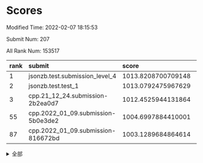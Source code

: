 # Scores

Modified Time: 2022-02-07 18:15:53

Submit Num: 207

All Rank Num: 153517

| rank |               submit               |       score        |       sigma        | pk_num |
| :--- | :--------------------------------- | :----------------- | :----------------- | :----- |
| 1    | jsonzb.test.submission_level_4     | 1013.8208700709148 | 0.7970918490522722 | 2963   |
| 2    | jsonzb.test.test_1                 | 1013.0792475967629 | 0.8326496228905254 | 2966   |
| 3    | cpp.21_12_24.submission-2b2ea0d7   | 1012.4525944131864 | 0.7771883145745143 | 2967   |
| 55   | cpp.2022_01_09.submission-5b0e3de2 | 1004.6997884410001 | 0.7134525380162395 | 2965   |
| 87   | cpp.2022_01_09.submission-816672bd | 1003.1289684864614 | 0.7195798923021782 | 2968   |


<details>
<summary>全部</summary>

| rank |                 submit                 |       score        |       sigma        | pk_num |
| :--- | :------------------------------------- | :----------------- | :----------------- | :----- |
| 1    | jsonzb.test.submission_level_4         | 1013.8208700709148 | 0.7970918490522722 | 2963   |
| 2    | jsonzb.test.test_1                     | 1013.0792475967629 | 0.8326496228905254 | 2966   |
| 3    | cpp.21_12_24.submission-2b2ea0d7       | 1012.4525944131864 | 0.7771883145745143 | 2967   |
| 4    | gobigger.level_3.submission_level_3_18 | 1012.001587053375  | 0.7836415359171394 | 2967   |
| 5    | gobigger.level_3.submission_level_3_30 | 1011.3446138021183 | 0.7860739530349938 | 2965   |
| 6    | gobigger.level_3.submission_level_3_29 | 1011.1061425127191 | 0.770721000615594  | 2962   |
| 7    | gobigger.level_3.submission_level_3_25 | 1011.0017675145364 | 0.7839789887360455 | 2969   |
| 8    | gobigger.level_3.submission_level_3_24 | 1010.9472484513637 | 0.7760321191900212 | 2968   |
| 9    | gobigger.level_3.submission_level_3_20 | 1010.8456102609732 | 0.7575496037343676 | 2969   |
| 10   | gobigger.level_3.submission_level_3_48 | 1010.8341447937775 | 0.7608040214076343 | 2966   |
| 11   | gobigger.level_3.submission_level_3_1  | 1010.7433734503243 | 0.767494426219738  | 2967   |
| 12   | gobigger.level_3.submission_level_3_5  | 1010.4237257735344 | 0.7660073650812417 | 2965   |
| 13   | gobigger.level_3.submission_level_3_36 | 1010.3774499402128 | 0.7481424633200622 | 2966   |
| 14   | gobigger.level_3.submission_level_3_8  | 1010.3607468041477 | 0.7612027884712733 | 2962   |
| 15   | gobigger.level_3.submission_level_3_46 | 1010.2514904451126 | 0.746743827611095  | 2959   |
| 16   | gobigger.level_3.submission_level_3_9  | 1010.2488151423448 | 0.747396134898259  | 2963   |
| 17   | gobigger.level_3.submission_level_3_45 | 1010.1955881488308 | 0.7659441730842653 | 2961   |
| 18   | gobigger.level_3.submission_level_3_35 | 1010.1609924550178 | 0.7490950294448877 | 2964   |
| 19   | gobigger.level_3.submission_level_3_27 | 1010.1510394682913 | 0.7702094194661141 | 2965   |
| 20   | gobigger.level_3.submission_level_3_34 | 1010.0779927519283 | 0.7726337451577994 | 2968   |
| 21   | gobigger.level_3.submission_level_3_23 | 1010.0684168538958 | 0.7548656318508752 | 2966   |
| 22   | gobigger.level_3.submission_level_3_31 | 1010.0288760524644 | 0.7753608221834535 | 2970   |
| 23   | gobigger.level_3.submission_level_3_3  | 1010.0166914714789 | 0.746442711459354  | 2962   |
| 24   | gobigger.level_3.submission_level_3_7  | 1009.9710051732887 | 0.7678470668007192 | 2964   |
| 25   | gobigger.level_3.submission_level_3_32 | 1009.9393019631469 | 0.7599870179791199 | 2967   |
| 26   | gobigger.level_3.submission_level_3_13 | 1009.9323614204902 | 0.7385902206380582 | 2966   |
| 27   | gobigger.level_3.submission_level_3_14 | 1009.9298032237006 | 0.7436499270413587 | 2964   |
| 28   | gobigger.level_3.submission_level_3_16 | 1009.8492292630574 | 0.734602094233683  | 2965   |
| 29   | gobigger.level_3.submission_level_3_42 | 1009.7675679825985 | 0.745454715915614  | 2968   |
| 30   | gobigger.level_3.submission_level_3_22 | 1009.7416593291244 | 0.77831010810442   | 2966   |
| 31   | gobigger.level_3.submission_level_3_26 | 1009.6985037868095 | 0.7667148395649914 | 2967   |
| 32   | gobigger.level_3.submission_level_3_11 | 1009.692921417668  | 0.7661202899573666 | 2964   |
| 33   | gobigger.level_3.submission_level_3_33 | 1009.6577307531858 | 0.7586901094534592 | 2969   |
| 34   | gobigger.level_3.submission_level_3_39 | 1009.5747455248197 | 0.7680765696991808 | 2960   |
| 35   | gobigger.level_3.submission_level_3_19 | 1009.5097221417144 | 0.7686782842079953 | 2969   |
| 36   | gobigger.level_3.submission_level_3_15 | 1009.4962731841379 | 0.7503988953873064 | 2967   |
| 37   | gobigger.level_3.submission_level_3_38 | 1009.4364667803679 | 0.7599933953639489 | 2971   |
| 38   | gobigger.level_3.submission_level_3_2  | 1009.4005858638315 | 0.7551395751657943 | 2966   |
| 39   | gobigger.level_3.submission_level_3_49 | 1009.3814870551238 | 0.7384456316403336 | 2969   |
| 40   | gobigger.level_3.submission_level_3_44 | 1009.3647261161988 | 0.74664598745      | 2969   |
| 41   | gobigger.level_3.submission_level_3_10 | 1009.3535807883942 | 0.7358233560899433 | 2969   |
| 42   | gobigger.level_3.submission_level_3_37 | 1009.3478244033207 | 0.744096883568779  | 2968   |
| 43   | gobigger.level_3.submission_level_3_6  | 1009.2281025023915 | 0.7366028499799869 | 2967   |
| 44   | gobigger.level_3.submission_level_3_40 | 1009.2100860196781 | 0.7410551084835152 | 2973   |
| 45   | gobigger.level_3.submission_level_3_4  | 1009.1431899757774 | 0.7666124071489999 | 2969   |
| 46   | gobigger.level_3.submission_level_3_0  | 1008.9078656126118 | 0.7288321309163341 | 2967   |
| 47   | gobigger.level_3.submission_level_3_47 | 1008.7181914271937 | 0.7444393464743708 | 2965   |
| 48   | gobigger.level_3.submission_level_3_17 | 1008.702811859675  | 0.7316687272882375 | 2970   |
| 49   | gobigger.level_3.submission_level_3_28 | 1008.6768902159365 | 0.7378013110285141 | 2969   |
| 50   | gobigger.level_3.submission_level_3_21 | 1008.4724828883942 | 0.7273956587496009 | 2968   |
| 51   | gobigger.level_3.submission_level_3_41 | 1008.2729703340343 | 0.7436894128627284 | 2969   |
| 52   | gobigger.level_3.submission_level_3_43 | 1008.1378481847078 | 0.7388079539754653 | 2967   |
| 53   | gobigger.level_3.submission_level_3_12 | 1008.0882448273405 | 0.7429051827818235 | 2971   |
| 54   | gobigger.level_1.submission_level_1_29 | 1004.700874248928  | 0.7121943527682288 | 2967   |
| 55   | cpp.2022_01_09.submission-5b0e3de2     | 1004.6997884410001 | 0.7134525380162395 | 2965   |
| 56   | gobigger.level_1.submission_level_1_2  | 1004.6067716500331 | 0.7244870577357267 | 2965   |
| 57   | gobigger.level_1.submission_level_1_21 | 1004.4442883941505 | 0.7110202716112382 | 2971   |
| 58   | gobigger.level_1.submission_level_1_1  | 1004.4195978428584 | 0.7198824900634896 | 2967   |
| 59   | gobigger.level_1.submission_level_1_12 | 1004.395531445606  | 0.7239045086861453 | 2969   |
| 60   | gobigger.level_1.submission_level_1_11 | 1004.2574439890171 | 0.7082537004583008 | 2973   |
| 61   | gobigger.level_1.submission_level_1_34 | 1004.175420122974  | 0.7144657332733882 | 2966   |
| 62   | gobigger.level_1.submission_level_1_44 | 1004.1162792370843 | 0.713310308438832  | 2966   |
| 63   | gobigger.level_1.submission_level_1_17 | 1004.034421004112  | 0.7220595017105221 | 2965   |
| 64   | gobigger.level_1.submission_level_1_39 | 1003.9199995385122 | 0.7163416914240932 | 2964   |
| 65   | gobigger.level_1.submission_level_1_7  | 1003.9095294156193 | 0.7358834242078981 | 2972   |
| 66   | gobigger.level_1.submission_level_1_24 | 1003.8948798245241 | 0.709810003993438  | 2969   |
| 67   | gobigger.level_1.submission_level_1_26 | 1003.7972983112372 | 0.713379438533517  | 2970   |
| 68   | gobigger.level_1.submission_level_1_25 | 1003.7957699477291 | 0.721406869627776  | 2966   |
| 69   | gobigger.level_1.submission_level_1_8  | 1003.7012809926954 | 0.7089859722299593 | 2967   |
| 70   | gobigger.level_1.submission_level_1_15 | 1003.6419616230962 | 0.7083976049617152 | 2962   |
| 71   | gobigger.level_1.submission_level_1_6  | 1003.5856539481308 | 0.7104483117646506 | 2967   |
| 72   | gobigger.level_1.submission_level_1_30 | 1003.5770384958345 | 0.7230698976989617 | 2969   |
| 73   | gobigger.level_1.submission_level_1_46 | 1003.5391268690596 | 0.7153932384269375 | 2968   |
| 74   | gobigger.level_1.submission_level_1_13 | 1003.50088897415   | 0.7057444546998879 | 2965   |
| 75   | gobigger.level_1.submission_level_1_35 | 1003.3793208220293 | 0.7200286989476922 | 2965   |
| 76   | gobigger.level_1.submission_level_1_41 | 1003.3516867204415 | 0.7124345022260125 | 2962   |
| 77   | gobigger.level_1.submission_level_1_4  | 1003.304069234164  | 0.7100805475071676 | 2967   |
| 78   | gobigger.level_1.submission_level_1_48 | 1003.2982077172696 | 0.7112536690459214 | 2972   |
| 79   | gobigger.level_1.submission_level_1_49 | 1003.2476094015436 | 0.7133447720807496 | 2960   |
| 80   | gobigger.level_1.submission_level_1_23 | 1003.2456714302106 | 0.7213358229937927 | 2970   |
| 81   | gobigger.level_1.submission_level_1_42 | 1003.2018872589005 | 0.7127886308550396 | 2965   |
| 82   | gobigger.level_1.submission_level_1_38 | 1003.1804189980094 | 0.7169659253235954 | 2965   |
| 83   | gobigger.level_1.submission_level_1_9  | 1003.1701650946973 | 0.710808472973643  | 2964   |
| 84   | gobigger.level_1.submission_level_1_37 | 1003.1668654883495 | 0.7190904009049559 | 2969   |
| 85   | gobigger.level_1.submission_level_1_14 | 1003.1364518232753 | 0.7207941764358669 | 2965   |
| 86   | gobigger.level_1.submission_level_1_22 | 1003.1346744004517 | 0.7195868762957803 | 2962   |
| 87   | cpp.2022_01_09.submission-816672bd     | 1003.1289684864614 | 0.7195798923021782 | 2968   |
| 88   | gobigger.level_1.submission_level_1_16 | 1003.1287597428383 | 0.7152799890011662 | 2970   |
| 89   | gobigger.level_1.submission_level_1_3  | 1003.0532021994517 | 0.7132908332161947 | 2967   |
| 90   | gobigger.level_1.submission_level_1_18 | 1003.0482802313791 | 0.7184407023412251 | 2966   |
| 91   | gobigger.level_1.submission_level_1_5  | 1003.0348760309073 | 0.7162346040309031 | 2965   |
| 92   | gobigger.level_1.submission_level_1_47 | 1002.9881724804974 | 0.7129721892797086 | 2967   |
| 93   | gobigger.level_1.submission_level_1_28 | 1002.8912371942523 | 0.7056771384837036 | 2962   |
| 94   | gobigger.level_1.submission_level_1_40 | 1002.8863045536133 | 0.7141419794712925 | 2967   |
| 95   | gobigger.level_1.submission_level_1_33 | 1002.8578834076442 | 0.7231298261576463 | 2966   |
| 96   | gobigger.level_1.submission_level_1_20 | 1002.8025154949486 | 0.7167153670327042 | 2968   |
| 97   | gobigger.level_1.submission_level_1_45 | 1002.795972188515  | 0.7150499409881872 | 2970   |
| 98   | gobigger.level_1.submission_level_1_36 | 1002.7911127338108 | 0.7106045612165667 | 2965   |
| 99   | gobigger.level_1.submission_level_1_31 | 1002.7047646309402 | 0.7155895931679371 | 2969   |
| 100  | gobigger.level_1.submission_level_1_32 | 1002.4374940198901 | 0.7178179343519666 | 2965   |
| 101  | gobigger.level_1.submission_level_1_27 | 1002.4310873855574 | 0.6969413300672239 | 2971   |
| 102  | gobigger.level_1.submission_level_1_10 | 1002.3692694405908 | 0.7125765391685296 | 2966   |
| 103  | gobigger.level_1.submission_level_1_0  | 1002.3338264416905 | 0.715766630899751  | 2966   |
| 104  | gobigger.level_1.submission_level_1_43 | 1002.2121796086502 | 0.7116083809861107 | 2969   |
| 105  | gobigger.level_1.submission_level_1_19 | 1002.2025402840385 | 0.7161064061703147 | 2968   |
| 106  | gobigger.random.submission_random_24   | 997.8945465366695  | 0.7204689229269685 | 2966   |
| 107  | gobigger.random.submission_random_49   | 997.4948367767829  | 0.7118698798642056 | 2960   |
| 108  | gobigger.random.submission_random_41   | 997.3137016984558  | 0.7176243742370292 | 2968   |
| 109  | gobigger.random.submission_random_26   | 997.2402247147522  | 0.701463984829239  | 2972   |
| 110  | gobigger.random.submission_random_8    | 997.2330674729376  | 0.7147897074961301 | 2966   |
| 111  | gobigger.random.submission_random_38   | 996.997939267139   | 0.709571971935293  | 2964   |
| 112  | gobigger.random.submission_random_44   | 996.7547757456258  | 0.7076436610181889 | 2964   |
| 113  | gobigger.random.submission_random_1    | 996.7133308443955  | 0.7155002614197723 | 2964   |
| 114  | gobigger.random.submission_random_21   | 996.671501095711   | 0.7182459337893143 | 2970   |
| 115  | gobigger.random.submission_random_37   | 996.6434870328123  | 0.7005505738114118 | 2967   |
| 116  | gobigger.random.submission_random_40   | 996.6247322935349  | 0.7042980910240766 | 2969   |
| 117  | gobigger.random.submission_random_42   | 996.5638194402565  | 0.7142796889595057 | 2967   |
| 118  | gobigger.random.submission_random_22   | 996.533684848227   | 0.7119314366111674 | 2967   |
| 119  | gobigger.random.submission_random_35   | 996.4848927904534  | 0.7078867236619703 | 2968   |
| 120  | gobigger.random.submission_random_0    | 996.3891884008934  | 0.7005788639762899 | 2966   |
| 121  | gobigger.random.submission_random_6    | 996.3223433475118  | 0.7172255081762773 | 2967   |
| 122  | gobigger.level_2.submission_level_2_31 | 996.293282015635   | 0.7127780989808284 | 2966   |
| 123  | gobigger.random.submission_random_27   | 996.2646653670438  | 0.7251900344317951 | 2967   |
| 124  | gobigger.random.submission_random_15   | 996.1852409549741  | 0.7155170817776215 | 2965   |
| 125  | gobigger.random.submission_random_20   | 996.1839807585272  | 0.7187974721215534 | 2968   |
| 126  | gobigger.random.submission_random_30   | 996.0533336706652  | 0.7116324637335443 | 2967   |
| 127  | gobigger.random.submission_random_48   | 996.0331853003753  | 0.7141984768337054 | 2968   |
| 128  | gobigger.random.submission_random_25   | 995.9621654213945  | 0.7048807626941427 | 2964   |
| 129  | gobigger.random.submission_random_28   | 995.9516783924012  | 0.7037164907931528 | 2965   |
| 130  | gobigger.random.submission_random_31   | 995.8453718062066  | 0.6962218954641174 | 2968   |
| 131  | gobigger.random.submission_random_16   | 995.8102159714433  | 0.7018646081136616 | 2970   |
| 132  | gobigger.random.submission_random_47   | 995.7285068740206  | 0.7174075756916737 | 2961   |
| 133  | gobigger.random.submission_random_43   | 995.7056357026069  | 0.7238474613086419 | 2971   |
| 134  | gobigger.random.submission_random_23   | 995.6749631985076  | 0.7106503915508634 | 2965   |
| 135  | gobigger.random.submission_random_39   | 995.664851573979   | 0.7157902318452958 | 2970   |
| 136  | gobigger.random.submission_random_32   | 995.6512205698941  | 0.7168177102728277 | 2966   |
| 137  | gobigger.random.submission_random_17   | 995.6363067447933  | 0.7079793877480299 | 2973   |
| 138  | gobigger.random.submission_random_45   | 995.6136270311589  | 0.7122636260733667 | 2959   |
| 139  | gobigger.random.submission_random_33   | 995.5736395585814  | 0.7055999484398839 | 2965   |
| 140  | gobigger.random.submission_random_5    | 995.5572918712276  | 0.7131215269442464 | 2972   |
| 141  | gobigger.random.submission_random_7    | 995.5240485493717  | 0.7158278455535333 | 2963   |
| 142  | gobigger.random.submission_random_36   | 995.5002037751132  | 0.7187754958956701 | 2973   |
| 143  | gobigger.random.submission_random_2    | 995.4389325658211  | 0.7273152918816848 | 2969   |
| 144  | gobigger.random.submission_random_14   | 995.3206839094197  | 0.719255245967577  | 2965   |
| 145  | gobigger.random.submission_random_34   | 995.2946052602774  | 0.7116225651469257 | 2973   |
| 146  | gobigger.random.submission_random_12   | 995.2731995665503  | 0.7141462675854005 | 2969   |
| 147  | gobigger.random.submission_random_9    | 995.2716568742098  | 0.7062708164909238 | 2961   |
| 148  | gobigger.random.submission_random_18   | 995.0942591295042  | 0.7211688104653936 | 2963   |
| 149  | gobigger.random.submission_random_13   | 995.0773454097878  | 0.7067091712432126 | 2965   |
| 150  | gobigger.random.submission_random_4    | 994.9182171498306  | 0.7078658568398192 | 2962   |
| 151  | gobigger.random.submission_random_19   | 994.9122042260235  | 0.699321281872901  | 2967   |
| 152  | gobigger.random.submission_random_29   | 994.8558968335184  | 0.7140441639695677 | 2971   |
| 153  | gobigger.random.submission_random_46   | 994.7941969916875  | 0.7106563516133508 | 2968   |
| 154  | gobigger.random.submission_random_11   | 994.747361817675   | 0.7386760862550876 | 2967   |
| 155  | gobigger.random.submission_random_10   | 994.5464204890562  | 0.705013158346194  | 2967   |
| 156  | gobigger.random.submission_random_3    | 994.4982162903101  | 0.7195957372769863 | 2964   |
| 157  | gobigger.level_2.submission_level_2_33 | 993.9756922935179  | 0.7331991839874527 | 2971   |
| 158  | gobigger.level_2.submission_level_2_14 | 993.886090608806   | 0.7182902467721758 | 2964   |
| 159  | gobigger.level_2.submission_level_2_19 | 993.5934652103983  | 0.7423389952259841 | 2969   |
| 160  | gobigger.level_2.submission_level_2_44 | 993.3949355524406  | 0.7302805539056634 | 2966   |
| 161  | gobigger.level_2.submission_level_2_41 | 993.2678499667248  | 0.7304184042861737 | 2964   |
| 162  | gobigger.level_2.submission_level_2_25 | 993.1867549000463  | 0.7467418567822581 | 2965   |
| 163  | gobigger.level_2.submission_level_2_26 | 993.1660956752435  | 0.7383083360297615 | 2959   |
| 164  | gobigger.level_2.submission_level_2_10 | 993.1360230494357  | 0.7644922069464206 | 2963   |
| 165  | gobigger.level_2.submission_level_2_1  | 993.0058326643526  | 0.7315699174585029 | 2959   |
| 166  | gobigger.level_2.submission_level_2_45 | 992.8559593333146  | 0.7324927471249622 | 2962   |
| 167  | gobigger.level_2.submission_level_2_2  | 992.78542621973    | 0.7410000270397493 | 2966   |
| 168  | gobigger.level_2.submission_level_2_21 | 992.7238270426126  | 0.7457971823751328 | 2966   |
| 169  | gobigger.level_2.submission_level_2_5  | 992.6875105058115  | 0.7562717675123868 | 2964   |
| 170  | gobigger.level_2.submission_level_2_38 | 992.6874408516733  | 0.7218610660419015 | 2967   |
| 171  | gobigger.level_2.submission_level_2_17 | 992.6746188262717  | 0.7520884666915929 | 2963   |
| 172  | gobigger.level_2.submission_level_2_8  | 992.6560893147317  | 0.7305584202271465 | 2968   |
| 173  | gobigger.level_2.submission_level_2_16 | 992.5698564280156  | 0.7340372122242195 | 2963   |
| 174  | gobigger.level_2.submission_level_2_4  | 992.3357383434624  | 0.7466779255259193 | 2967   |
| 175  | gobigger.level_2.submission_level_2_0  | 992.2859174199601  | 0.7558832210365705 | 2969   |
| 176  | gobigger.level_2.submission_level_2_29 | 992.2249974458366  | 0.7412634118750409 | 2967   |
| 177  | gobigger.level_2.submission_level_2_6  | 992.2114341079279  | 0.7419640482799575 | 2962   |
| 178  | gobigger.level_2.submission_level_2_49 | 992.2088048330367  | 0.7273542336230789 | 2964   |
| 179  | gobigger.level_2.submission_level_2_23 | 992.0708512514444  | 0.7228031788285065 | 2965   |
| 180  | gobigger.level_2.submission_level_2_30 | 991.9792689111522  | 0.7433095128247955 | 2968   |
| 181  | gobigger.level_2.submission_level_2_35 | 991.971378358778   | 0.7607068542513752 | 2967   |
| 182  | gobigger.level_2.submission_level_2_32 | 991.9555146339936  | 0.7402411863349487 | 2965   |
| 183  | gobigger.level_2.submission_level_2_24 | 991.7857744515237  | 0.7567968714427997 | 2964   |
| 184  | gobigger.level_2.submission_level_2_11 | 991.7745366561761  | 0.7416763140767159 | 2967   |
| 185  | gobigger.level_2.submission_level_2_22 | 991.6806730454219  | 0.7408583785388944 | 2964   |
| 186  | gobigger.level_2.submission_level_2_40 | 991.6749516506513  | 0.7681956060414605 | 2967   |
| 187  | gobigger.level_2.submission_level_2_3  | 991.6540163429007  | 0.7618228895210454 | 2969   |
| 188  | gobigger.level_2.submission_level_2_12 | 991.566212177827   | 0.7554454112882453 | 2968   |
| 189  | gobigger.level_2.submission_level_2_36 | 991.5082854708766  | 0.7441201684688146 | 2965   |
| 190  | gobigger.level_2.submission_level_2_48 | 991.5074054577238  | 0.7430835511960234 | 2965   |
| 191  | gobigger.level_2.submission_level_2_7  | 991.4842398514907  | 0.7519845887204434 | 2971   |
| 192  | gobigger.level_2.submission_level_2_15 | 991.4794156240192  | 0.7732987106389756 | 2968   |
| 193  | gobigger.level_2.submission_level_2_47 | 991.4497975611081  | 0.7573962009578087 | 2964   |
| 194  | gobigger.level_2.submission_level_2_28 | 991.4132614229112  | 0.7466839402271334 | 2967   |
| 195  | gobigger.level_2.submission_level_2_27 | 991.3857613153265  | 0.7361591283335395 | 2969   |
| 196  | gobigger.level_2.submission_level_2_46 | 991.3515380855163  | 0.7417715868943627 | 2967   |
| 197  | gobigger.level_2.submission_level_2_37 | 991.3114054714712  | 0.7425921388252988 | 2968   |
| 198  | gobigger.level_2.submission_level_2_13 | 991.178266077628   | 0.7546445582836979 | 2961   |
| 199  | gobigger.level_2.submission_level_2_43 | 991.023636160959   | 0.7461666656198436 | 2969   |
| 200  | gobigger.level_2.submission_level_2_39 | 990.9568386071157  | 0.751887303534076  | 2969   |
| 201  | gobigger.level_2.submission_level_2_42 | 990.9545385145018  | 0.7597676670502156 | 2969   |
| 202  | gobigger.level_2.submission_level_2_9  | 990.8129668598582  | 0.7383975501216198 | 2969   |
| 203  | gobigger.level_2.submission_level_2_18 | 990.4065133633848  | 0.7821221371363567 | 2967   |
| 204  | gobigger.level_2.submission_level_2_34 | 990.0304165597879  | 0.778877732532572  | 2969   |
| 205  | gobigger.level_2.submission_level_2_20 | 988.917370981155   | 0.7789814153426835 | 2966   |
| 206  | gobigger.none.submission_none_0        | 976.3765396992742  | 1.4195420516509003 | 2967   |
| 207  | gobigger.none.submission_none_1        | 973.8348374231562  | 1.7822996092377317 | 2970   |

</details>